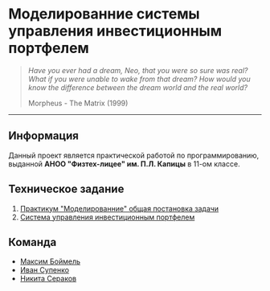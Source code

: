 # Моделированние системы управления инвестиционным портфелем

> _Have you ever had a dream, Neo, that you were so sure was real? What if you were unable to wake from that dream? How would you know the difference between the dream world and the real world?_
>
> Morpheus - The Matrix (1999)

---

## Информация

Данный проект является практической работой по программированию, выданной **АНОО "Физтех-лицее" им. П.Л. Капицы** в 11-ом классе.

## Техническое задание

1. [Практикум "Моделированние" общая постановка задачи](doc/Global%20Task.md)
2. [Система управления инвестиционным портфелем](doc/Specific%20Task.md)

## Команда

- [Максим Боймель](https://github.com/ipazzxyz)
- [Иван Супенко](https://github.com/Chas0vshchik)
- [Никита Сераков](https://github.com/nikitaserakov)
